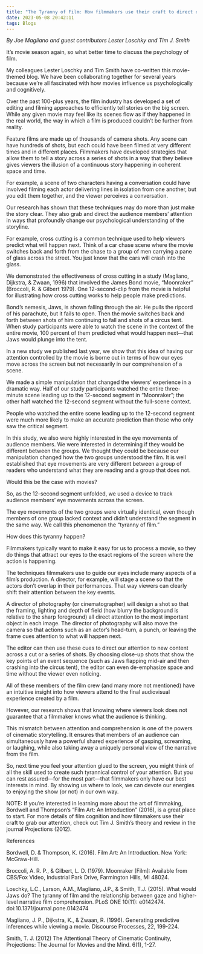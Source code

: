 ```yaml
---
title: "The Tyranny of Film: How filmmakers use their craft to direct our attention"
date: 2023-05-08 20:42:11
tags: Blogs
---
```


*By Joe Magliano and guest contributors Lester Loschky and Tim J. Smith*

It’s movie season again, so what better time to discuss the psychology of film.

My colleagues Lester Loschky and Tim Smith have co-written this movie-themed blog. We have been collaborating together for several years because we’re all fascinated with how movies influence us psychologically and cognitively.

Over the past 100-plus years, the film industry has developed a set of editing and filming approaches to efficiently tell stories on the big screen. While any given movie may feel like its scenes flow as if they happened in the real world, the way in which a film is produced couldn’t be further from reality.

Feature films are made up of thousands of camera shots. Any scene can have hundreds of shots, but each could have been filmed at very different times and in different places. Filmmakers have developed strategies that allow them to tell a story across a series of shots in a way that they believe gives viewers the illusion of a continuous story happening in coherent space and time.

For example, a scene of two characters having a conversation could have involved filming each actor delivering lines in isolation from one another, but you edit them together, and the viewer perceives a conversation.

Our research has shown that these techniques may do more than just make the story clear. They also grab and direct the audience members’ attention in ways that profoundly change our psychological understanding of the storyline.

For example, cross cutting is a common technique used to help viewers predict what will happen next. Think of a car chase scene where the movie switches back and forth from the chase to a group of men carrying a pane of glass across the street. You just know that the cars will crash into the glass.

We demonstrated the effectiveness of cross cutting in a study (Magliano, Dijkstra, & Zwaan, 1996) that involved the James Bond movie, “Moonraker” (Broccoli, R. & Gilbert 1979). One 12-second-clip from the movie is helpful for illustrating how cross cutting works to help people make predictions.

Bond’s nemesis, Jaws, is shown falling through the air. He pulls the ripcord of his parachute, but it fails to open. Then the movie switches back and forth between shots of him continuing to fall and shots of a circus tent. When study participants were able to watch the scene in the context of the entire movie, 100 percent of them predicted what would happen next—that Jaws would plunge into the tent.

In a new study we published last year, we show that this idea of having our attention controlled by the movie is borne out in terms of how our eyes move across the screen but not necessarily in our comprehension of a scene.

We made a simple manipulation that changed the viewers’ experience in a dramatic way. Half of our study participants watched the entire three-minute scene leading up to the 12-second segment in “Moonraker”; the other half watched the 12-second segment without the full-scene context.

People who watched the entire scene leading up to the 12-second segment were much more likely to make an accurate prediction than those who only saw the critical segment.

In this study, we also were highly interested in the eye movements of audience members. We were interested in determining if they would be different between the groups. We thought they could be because our manipulation changed how the two groups understood the film. It is well established that eye movements are very different between a group of readers who understand what they are reading and a group that does not.

Would this be the case with movies?

So, as the 12-second segment unfolded, we used a device to track audience members’ eye movements across the screen.

The eye movements of the two groups were virtually identical, even though members of one group lacked context and didn’t understand the segment in the same way. We call this phenomenon the “tyranny of film.”

How does this tyranny happen?

Filmmakers typically want to make it easy for us to process a movie, so they do things that attract our eyes to the exact regions of the screen where the action is happening.

The techniques filmmakers use to guide our eyes include many aspects of a film’s production. A director, for example, will stage a scene so that the actors don’t overlap in their performances. That way viewers can clearly shift their attention between the key events.

A director of photography (or cinematographer) will design a shot so that the framing, lighting and depth of field (how blurry the background is relative to the sharp foreground) all direct attention to the most important object in each image. The director of photography will also move the camera so that actions such as an actor’s head-turn, a punch, or leaving the frame cues attention to what will happen next.

The editor can then use these cues to direct our attention to new content across a cut or a series of shots. By choosing close-up shots that show the key points of an event sequence (such as Jaws flapping mid-air and then crashing into the circus tent), the editor can even de-emphasize space and time without the viewer even noticing.

All of these members of the film crew (and many more not mentioned) have an intuitive insight into how viewers attend to the final audiovisual experience created by a film.

However, our research shows that knowing where viewers look does not guarantee that a filmmaker knows what the audience is thinking.

This mismatch between attention and comprehension is one of the powers of cinematic storytelling. It ensures that members of an audience can simultaneously have a powerful shared experience of gasping, screaming, or laughing, while also taking away a uniquely personal view of the narrative from the film.

So, next time you feel your attention glued to the screen, you might think of all the skill used to create such tyrannical control of your attention. But you can rest assured—for the most part—that filmmakers only have our best interests in mind. By showing us where to look, we can devote our energies to enjoying the show (or not) in our own way.

NOTE: If you’re interested in learning more about the art of filmmaking, Bordwell and Thompson’s “Film Art: An Introduction” (2016), is a great place to start. For more details of film cognition and how filmmakers use their craft to grab our attention, check out Tim J. Smith’s theory and review in the journal Projections (2012).

References

Bordwell, D. & Thompson, K. (2016). Film Art: An Introduction. New York: McGraw-Hill.

Broccoli, A. R. P., & Gilbert, L. D. (1979). Moonraker [Film]: Available from CBS/Fox Video, Industrial Park Drive, Farmington Hills, MI 48024.

Loschky, L.C., Larson, A.M., Magliano, J.P., & Smith, T.J. (2015). What would Jaws do? The tyranny of film and the relationship between gaze and higher-level narrative film comprehension. PLoS ONE 10(11): e0142474. doi:10.1371/journal.pone.0142474

Magliano, J. P., Dijkstra, K., & Zwaan, R. (1996). Generating predictive inferences while viewing a movie. Discourse Processes, 22, 199-224.

Smith, T. J. (2012) The Attentional Theory of Cinematic Continuity, Projections: The Journal for Movies and the Mind. 6(1), 1-27.